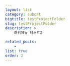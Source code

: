 ```yaml
---
layout: list
category: subcat
bigtitle: testProjectFolder
slug: testProjectFolder
description: >
    하위메뉴 테스트2

related_posts:
    -
list: true
order: 2
---
```

